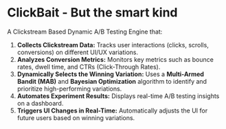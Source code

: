 # ClickBait - But the smart kind

A Clickstream Based Dynamic A/B Testing Engine that:

1. **Collects Clickstream Data:** Tracks user interactions (clicks, scrolls, conversions) on different UI/UX variations.
2. **Analyzes Conversion Metrics:** Monitors key metrics such as bounce rates, dwell time, and CTRs (Click-Through Rates).
3. **Dynamically Selects the Winning Variation:** Uses a **Multi-Armed Bandit (MAB)** and **Bayesian Optimization** algorithm to identify and prioritize high-performing variations.
4. **Automates Experiment Results:** Displays real-time A/B testing insights on a dashboard.
5. **Triggers UI Changes in Real-Time:** Automatically adjusts the UI for future users based on winning variations.
